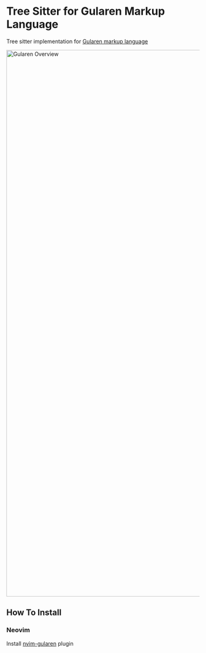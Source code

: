 # Tree Sitter for Gularen Markup Language

Tree sitter implementation for [Gularen markup language](https://github.com/noorwachid/gularen/)

<img width="1425" alt="Gularen Overview" src="https://github.com/noorwachid/tree-sitter-gularen/assets/42460975/2111fe37-4ebb-4f33-bd1a-50a03aab55f0">

## How To Install
### Neovim
Install [nvim-gularen](https://github.com/noorwachid/nvim-gularen/) plugin
